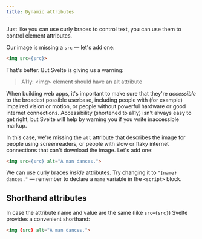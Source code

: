```yaml
---
title: Dynamic attributes
---
```


Just like you can use curly braces to control text, you can use them to control element attributes.

Our image is missing a `src` — let's add one:

```html
<img src={src}>
```

That's better. But Svelte is giving us a warning:

> A11y: &lt;img&gt; element should have an alt attribute

When building web apps, it's important to make sure that they're *accessible* to the broadest possible userbase, including people with (for example) impaired vision or motion, or people without powerful hardware or good internet connections. Accessibility (shortened to a11y) isn't always easy to get right, but Svelte will help by warning you if you write inaccessible markup.

In this case, we're missing the `alt` attribute that describes the image for people using screenreaders, or people with slow or flaky internet connections that can't download the image. Let's add one:

```html
<img src={src} alt="A man dances.">
```

We can use curly braces *inside* attributes. Try changing it to `"{name} dances."` — remember to declare a `name` variable in the `<script>` block.


## Shorthand attributes

In case the attribute name and value are the same (like `src={src}`) Svelte provides a convenient shorthand:

```html
<img {src} alt="A man dances.">
```
